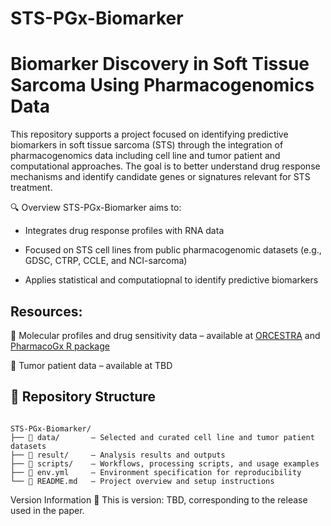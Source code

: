 # STS-PGx-Biomarker

# Biomarker Discovery in Soft Tissue Sarcoma Using Pharmacogenomics Data

This repository supports a project focused on identifying predictive biomarkers in soft tissue sarcoma (STS) through the integration of pharmacogenomics data including cell line and tumor patient and computational approaches. The goal is to better understand drug response mechanisms and identify candidate genes or signatures relevant for STS treatment.

🔍 Overview
STS-PGx-Biomarker aims to:

- Integrates drug response profiles with RNA data

- Focused on STS cell lines from public pharmacogenomic datasets (e.g., GDSC, CTRP, CCLE, and NCI-sarcoma)

- Applies statistical and computatiopnal to identify predictive biomarkers 

## Resources:

🧬 Molecular profiles and drug sensitivity data – available at [ORCESTRA](https://www.orcestra.ca/pset) and [PharmacoGx R package](https://www.bioconductor.org/packages/release/bioc/html/PharmacoGx.html)

🧬 Tumor patient data – available at TBD

## 📁 Repository Structure

```plaintext

STS-PGx-Biomarker/
├── 📁 data/       – Selected and curated cell line and tumor patient datasets
├── 📁 result/     – Analysis results and outputs
├── 📁 scripts/    – Workflows, processing scripts, and usage examples
├── 📄 env.yml     – Environment specification for reproducibility
└── 📄 README.md   – Project overview and setup instructions

```

Version Information
📌 This is version: TBD, corresponding to the release used in the paper.
